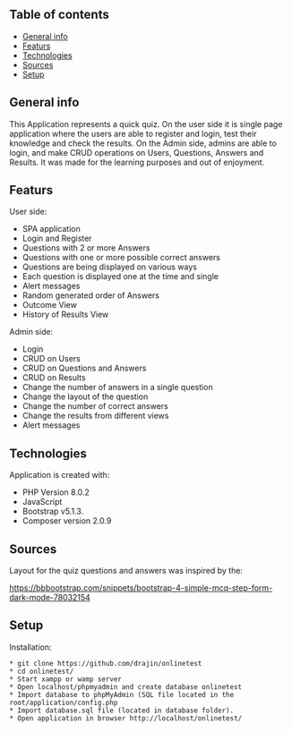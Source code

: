 ## Table of contents
* [General info](#general-info)
* [Featurs](#Featurs)
* [Technologies](#technologies)
* [Sources](#Sources)
* [Setup](#setup)

## General info
This Application represents a quick quiz. On the user side it is single page application where the users are able to register and login, test their knowledge and check the results.
On the Admin side, admins are able to login, and make CRUD operations on Users, Questions, Answers and Results. It was made for the learning purposes and out of enjoyment.

## Featurs
User side:
* SPA application
* Login and Register
* Questions with 2 or more Answers
* Questions with one or more possible correct answers
* Questions are being displayed on various ways
* Each question is displayed one at the time and single
* Alert messages
* Random generated order of Answers
* Outcome View
* History of Results View

Admin side:
* Login
* CRUD on Users
* CRUD on Questions and Answers
* CRUD on Results
* Change the number of answers in a single question
* Change the layout of the question
* Change the number of correct answers
* Change the results from different views
* Alert messages

## Technologies
Application is created with:
* PHP Version 8.0.2
* JavaScript
* Bootstrap v5.1.3.
* Composer version 2.0.9 

## Sources
Layout for the quiz questions and answers was inspired by the:

https://bbbootstrap.com/snippets/bootstrap-4-simple-mcq-step-form-dark-mode-78032154 

## Setup

Installation:

    * git clone https://github.com/drajin/onlinetest
    * cd onlinetest/
    * Start xampp or wamp server
    * Open localhost/phpmyadmin and create database onlinetest
    * Import database to phpMyAdmin (SQL file located in the root/application/config.php
    * Import database.sql file (located in database folder).
    * Open application in browser http://localhost/onlinetest/
